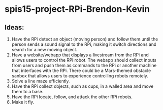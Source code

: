 # spis15-project-RPi-Brendon-Kevin

## Ideas:

1. Have the RPi detect an object (moving person) and follow them until the person sends a sound signal to the RPi, making it switch directions and search for a new moving object. 
2. Have a website/webapp that displays a livestream from the RPi and  allows users to control the RPi robot. The webapp should collect inputs from users and push them as commands to the RPi or another machine that interfaces with the RPi. There could be a Mars-themed obstacle sanbox that allows users to experience controlling robots remotely.
3. Solve a line maze efficiently.
4. Have the RPi collect objects, such as cups, in a walled area and move them to a base.
5. Have the RPi locate, follow, and attack the other RPi robots.
6. Make it fly.
